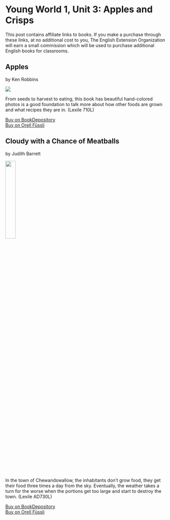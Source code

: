 # Young World 1, Unit 3: Apples and Crisps

This post contains affiliate links to books. If you make a purchase through these links, at no additional cost to you, The English Extension Organization will earn a small commission which will be used to purchase additional English books for classrooms.

## Apples
by Ken Robbins

<img src="https://imgur.com/F78MUbL" />

From seeds to harvest to eating, this book has beautiful hand-colored photos is a good foundation to talk more about how other foods are grown and what recipes they are in.  (Lexile 710L)


<a href="https://www.bookdepository.com/Apples-Ken-Robbins/9781481401654?ref=grid-view&qid=1656344168590&sr=1-6"> Buy on BookDepository</a>  
<a href="https://www.orellfuessli.ch/shop/home/artikeldetails/A1031141802">Buy on Orell Füssli</a>

## Cloudy with a Chance of Meatballs
by Judith Barrett

<img src="https://i.imgur.com/9byDLFn.png" width="25%" />

In the town of Chewandswallow, the inhabitants don’t grow food, they get their food three times a day from the sky. Eventually, the weather takes a turn for the worse when the portions get too large and start to destroy the town.  (Lexile AD730L)

<a href="https://www.bookdepository.com/Cloudy-with-Chance-of-Meatballs-Judith-Barrett/9780590303842" rel="nofollow"> Buy on BookDepository</a>  
<a href="https://www.orellfuessli.ch/shop/home/artikeldetails/A1003420295" rel="nofollow">Buy on Orell Füssli</a>





<!--stackedit_data:
eyJoaXN0b3J5IjpbLTEzMTk5NzMwNDYsLTM4NTAwMzI0NiwxOD
g4NDgwMDcwLDE3MjI3MjQ2MzMsMTE4NDE5MzY2NSwtNzMyOTMx
OTU2XX0=
-->